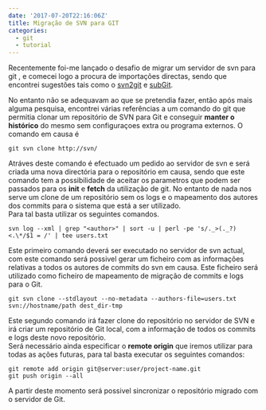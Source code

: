 ```yaml
---
date: '2017-07-20T22:16:06Z'
title: Migração de SVN para GIT
categories:
  - git
  - tutorial
---
```


Recentemente foi-me lançado o desafio de migrar um servidor de svn para git , e comecei logo a procura de importações directas,
sendo que encontrei sugestões tais como o [svn2git](https://github.com/nirvdrum/svn2git/ 'svn2git') e [subGit](http://subgit.com/,"subit").

No entanto não se adequavam ao que se pretendia fazer, então após mais alguma pesquisa,
encontrei várias referências a um comando do git que permitia clonar um repositório de SVN para Git e conseguir
**manter o histórico** do mesmo sem configuraçoes extra ou programa externos. O comando em causa é

`git svn clone http://svn/`

Atráves deste comando é efectuado um pedido ao servidor de svn e será criada uma nova directória para o repositório em
causa, sendo que este comando tem a possibilidade de aceitar os parametros que podem ser passados para os **init** e **fetch**
da utilização de git.
No entanto de nada nos serve um clone de um
repositório sem os logs e o mapeamento dos autores dos commits para o sistema que está a ser utilizado. \
Para tal basta utilizar os seguintes comandos.

```shell
svn log --xml | grep "<author>" | sort -u | perl -pe 's/._>(._?)<.\*/$1 = /' | tee users.txt
```

Este primeiro comando deverá ser executado no servidor de svn actual, com este comando será possivel gerar um ficheiro
com as informações relativas a todos
os autores de commits do svn em causa. Este ficheiro será utilizado como
ficheiro de mapeamento de migração de commits e logs para o Git.

```shell
git svn clone --stdlayout --no-metadata --authors-file=users.txt svn://hostname/path dest_dir-tmp
```

Este segundo comando irá fazer clone do repositório no servidor de SVN e irá criar um repositório de Git local,
com a informação de todos os commits e logs deste novo repositório. \
Será necessário ainda especificar o **remote origin** que iremos utilizar para todas as ações futuras,
para tal basta executar os seguintes comandos:

```shell
git remote add origin git@server:user/project-name.git
git push origin --all
```

A partir deste momento será possivel sincronizar o repositório migrado com o servidor de Git.
